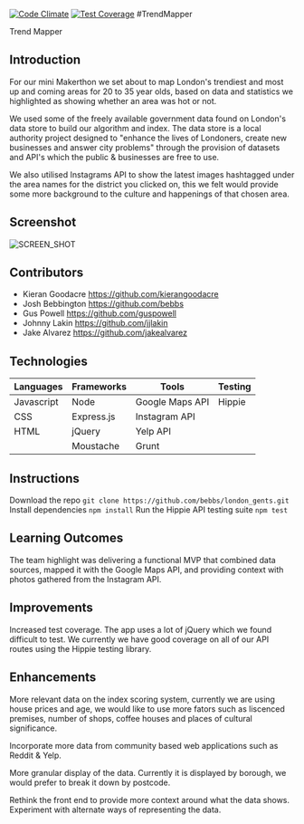 [![Code Climate](https://codeclimate.com/github/kierangoodacre/london_gents/badges/gpa.svg)](https://codeclimate.com/github/kierangoodacre/london_gents)
[![Test Coverage](https://codeclimate.com/github/kierangoodacre/london_gents/badges/coverage.svg)](https://codeclimate.com/github/kierangoodacre/london_gents)
#TrendMapper

Trend Mapper

Introduction
--------------------

For our mini Makerthon we set about to map London's trendiest and most up and coming areas for 20 to 35 year olds, based on data and statistics we highlighted as showing whether an area was hot or not.

We used some of the freely available government data found on London's data store to build our algorithm and index. The data store is a local authority project designed to "enhance the lives of Londoners, create new businesses and answer city problems" through the provision of datasets and API's which the public & businesses are free to use.

We also utilised Instagrams API to show the latest images hashtagged under the area names for the district you clicked on, this we felt would provide some more background to the culture and happenings of that chosen area.

Screenshot
---------------

![SCREEN_SHOT](/Users/kierangoodacre/Downloads/screenshot.png)

Contributors
--------------------

- Kieran Goodacre https://github.com/kierangoodacre
- Josh Bebbington https://github.com/bebbs
- Gus Powell https://github.com/guspowell
- Johnny Lakin https://github.com/jjlakin
- Jake Alvarez https://github.com/jakealvarez

Technologies
--------------------------------

|Languages |Frameworks|Tools          |Testing|
|----------|----------|---------------|-------|
|Javascript|Node      |Google Maps API|Hippie |
|CSS       |Express.js|Instagram API  |       |
|HTML      |jQuery    |Yelp API       |       |
|          |Moustache |Grunt          |       |


Instructions
------------------
Download the repo
```git clone https://github.com/bebbs/london_gents.git```
Install dependencies
```npm install```
Run the Hippie API testing suite
```npm test``` 

Learning Outcomes
-----------------

The team highlight was delivering a functional MVP that combined data sources, mapped it with the Google Maps API, and providing context with photos gathered from the Instagram API.

Improvements
------------
Increased test coverage. The app uses a lot of jQuery which we found difficult to test. We currently we have good coverage on all of our API routes using the Hippie testing library.

Enhancements
------------------

More relevant data on the index scoring system, currently we are using house prices and age, we would like to use more fators such as liscenced premises, number of shops, coffee houses and places of cultural significance.

Incorporate more data from community based web applications such as Reddit & Yelp.

More granular display of the data. Currently it is displayed by borough, we would prefer to break it down by postcode.

Rethink the front end to provide more context around what the data shows. Experiment with alternate ways of representing the data.

